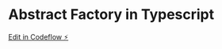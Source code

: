 # Abstract Factory in Typescript

[Edit in Codeflow ⚡️](https://stackblitz.com/~/github.com/z3v0k/abstract-factory-in-typescript)